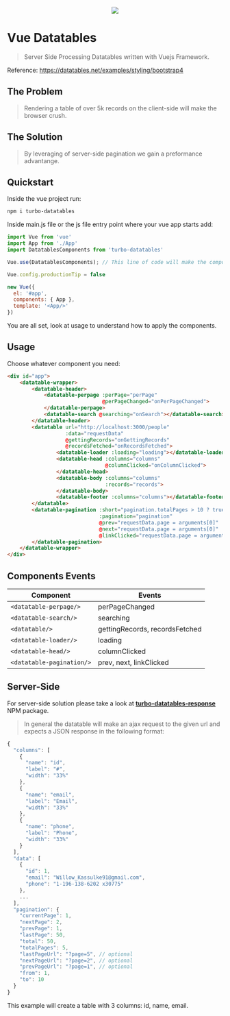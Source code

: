 <p align="center"><a href="https://datatables.net/examples/styling/bootstrap4"><img src="https://drive.google.com/uc?export=view&id=1BixUms5LUlR6-6TE3tPASyuTE1QtKLC_"></a></p>

# Vue Datatables

> Server Side Processing Datatables written with Vuejs Framework.

Reference: https://datatables.net/examples/styling/bootstrap4

## The Problem

> Rendering a table of over 5k records on the client-side will make the browser crush.

## The Solution

> By leveraging of server-side pagination we gain a preformance advantange.


## Quickstart
Inside the vue project run:
```sh
npm i turbo-datatables
```

Inside main.js file or the js file entry point where your vue app starts add:
```javascript
import Vue from 'vue'
import App from './App'
import DatatablesComponents from 'turbo-datatables'

Vue.use(DatatablesComponents); // This line of code will make the components available in your app.

Vue.config.productionTip = false

new Vue({
  el: '#app',
  components: { App },
  template: '<App/>'
})
```

You are all set, look at usage to understand how to apply the components.

## Usage

Choose whatever component you need:
```html
<div id="app">
    <datatable-wrapper>
        <datatable-header>
            <datatable-perpage :perPage="perPage" 
                               @perPageChanged="onPerPageChanged">
            </datatable-perpage>
            <datatable-search @searching="onSearch"></datatable-search>
        </datatable-header>
        <datatable url="http://localhost:3000/people" 
                   :data="requestData"
                   @gettingRecords="onGettingRecords"
                   @recordsFetched="onRecordsFetched">
                <datatable-loader :loading="loading"></datatable-loader>
                <datatable-head :columns="columns" 
                                @columnClicked="onColumnClicked">
                </datatable-head>
                <datatable-body :columns="columns" 
                                :records="records">
                </datatable-body>
                <datatable-footer :columns="columns"></datatable-footer>
        </datatable>
        <datatable-pagination :short="pagination.totalPages > 10 ? true : false"
                              :pagination="pagination"
                              @prev="requestData.page = arguments[0]"
                              @next="requestData.page = arguments[0]"
                              @linkClicked="requestData.page = arguments[0]">
        </datatable-pagination>
    </datatable-wrapper>
</div>
```

## Components Events

| Component                 | Events                         |
| ------------------------- | ------------------------------ |
| `<datatable-perpage/>`    | perPageChanged                 |
| `<datatable-search/>`     | searching                      |
| `<datatable/>`            | gettingRecords, recordsFetched |
| `<datatable-loader/>`     | loading                        |
| `<datatable-head/>`       | columnClicked                  |
| `<datatable-pagination/>` | prev, next, linkClicked        |


## Server-Side

For server-side solution please take a look at **[turbo-datatables-response](https://github.com/edenreich/turbo-datatables-response)** NPM package.

> In general the datatable will make an ajax request to the given url and expects a JSON response in the following format:
```javascript
{
  "columns": [
    {
      "name": "id",
      "label": "#",
      "width": "33%"
    },
    {
      "name": "email",
      "label": "Email",
      "width": "33%"
    },
    {
      "name": "phone",
      "label": "Phone",
      "width": "33%"
    }
  ],
  "data": [
    {
      "id": 1,
      "email": "Willow_Kassulke91@gmail.com",
      "phone": "1-196-138-6202 x30775"
    },
    ...
  ],
  "pagination": {
    "currentPage": 1,
    "nextPage": 2,
    "prevPage": 1,
    "lastPage": 50,
    "total": 50,
    "totalPages": 5,
    "lastPageUrl": "?page=5", // optional
    "nextPageUrl": "?page=2", // optional
    "prevPageUrl": "?page=1", // optional
    "from": 1,
    "to": 10
  }
}
```

This example will create a table with 3 columns: id, name, email.
